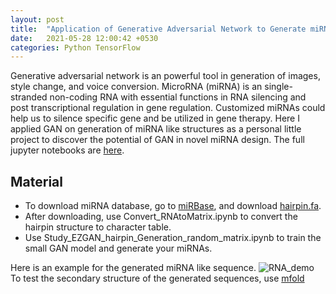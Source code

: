 ```yaml
---
layout: post
title:  "Application of Generative Adversarial Network to Generate miRNA Like Structures"
date:   2021-05-28 12:00:42 +0530
categories: Python TensorFlow
---
```

Generative adversarial network is an powerful tool in generation of images, style change, and voice conversion. MicroRNA (miRNA) is an single-stranded non-coding RNA with essential functions in RNA silencing and post transcriptional regulation in gene regulation. Customized miRNAs could help us to silence specific gene and be utilized in gene therapy. Here I applied GAN on generation of miRNA like structures as a personal little project to discover the potential of GAN in novel miRNA design. 
The full jupyter notebooks are [here](https://github.com/hsuanchunlin/GAN-RNA).

## Material

- To download miRNA database, go to [miRBase](http://www.mirbase.org/ftp.shtml), and download [hairpin.fa](ftp://mirbase.org/pub/mirbase/CURRENT/hairpin.fa.gz).
- After downloading, use Convert_RNAtoMatrix.ipynb to convert the hairpin structure to character table.
- Use Study_EZGAN_hairpin_Generation_random_matrix.ipynb to train the small GAN model and generate your miRNAs.

Here is an example for the generated miRNA like sequence.
![RNA_demo](https://github.com/hsuanchunlin/GAN-RNA/tree/master/image/RNA.png)
To test the secondary structure of the generated sequences, use [mfold](http://www.unafold.org/mfold/applications/rna-folding-form.php) 